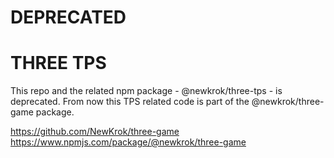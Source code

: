 # DEPRECATED

# THREE TPS

This repo and the related npm package - @newkrok/three-tps - is deprecated. From now this TPS related code is part of the @newkrok/three-game package.

https://github.com/NewKrok/three-game
https://www.npmjs.com/package/@newkrok/three-game

